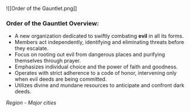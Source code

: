 ![[Order of the Gauntlet.png]]
### Order of the Gauntlet Overview:
- A new organization dedicated to swiftly combating **evil** in all its forms.
- Members act independently, identifying and eliminating threats before they escalate.
- Focus on rooting out evil from dangerous places and purifying themselves through prayer.
- Emphasizes individual choice and the power of faith and goodness.
- Operates with strict adherence to a code of honor, intervening only when evil deeds are being committed.
- Utilizes divine and mundane resources to anticipate and confront dark deeds.

*Region - Major cities*